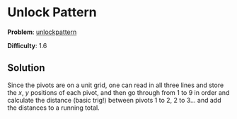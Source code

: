 # Unlock Pattern

**Problem**: [unlockpattern](https://open.kattis.com/problems/unlockpattern)

**Difficulty**: 1.6

## Solution

Since the pivots are on a unit grid, one can read in all three lines and store the *x*, *y* positions of each pivot, and then go through from 1 to 9 in order and calculate the distance (basic trig!) between pivots 1 to 2, 2 to 3... and add the distances to a running total.
